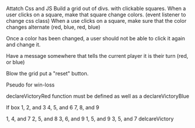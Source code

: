 Attatch Css and JS
Build a grid out of divs.
with clickable squares.
When a user clicks on a square, make that square change colors. (event listener to change css class)
When a use clicks on a square, make sure that the color changes alternate (red, blue, red, blue)

Once a color has been changed, a user should not be able to click it again and change it.

Have a message somewhere that tells the current player it is their turn (red, or blue)

Blow the grid put a "reset" button.

Pseudo for win-loss

declareVictoryRed function must be defined as well as a declareVictoryBlue

If box
1, 2, and 3
4, 5, and 6
7, 8, and 9

1, 4, and 7
2, 5, and 8
3, 6, and 9
1, 5, and 9
3, 5, and 7
delcareVictory